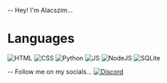 -- Hey! I'm Alacszim...

# Languages
![HTML](https://img.shields.io/badge/HTML5-E34F26?style=for-the-badge&logo=html5&logoColor=white)
![CSS](https://img.shields.io/badge/CSS3-1572B6?style=for-the-badge&logo=css3&logoColor=white)
![Python](https://img.shields.io/badge/Python-3776AB?style=for-the-badge&logo=python&logoColor=white)
![JS](https://img.shields.io/badge/JavaScript-F7DF1E?style=for-the-badge&logo=javascript&logoColor=black)
![NodeJS](https://img.shields.io/badge/Node.js-43853D?style=for-the-badge&logo=node.js&logoColor=white)
![SQLite](https://img.shields.io/badge/MySQL-00000F?style=for-the-badge&logo=mysql&logoColor=white)

-- Follow me on my socials...
<a href="https://discord.gg/MJEJUn6ZPn">![Discord](https://img.shields.io/badge/Discord-7289DA?style=for-the-badge&logo=discord&logoColor=white)</a>
